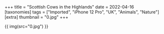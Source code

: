 +++
title = "Scottish Cows in the Highlands"
date = 2022-04-16
[taxonomies]
tags = ["Imported", "iPhone 12 Pro", "UK", "Animals", "Nature"]
[extra]
thumbnail = "0.jpg"
+++

{{ img(src="0.jpg") }}
